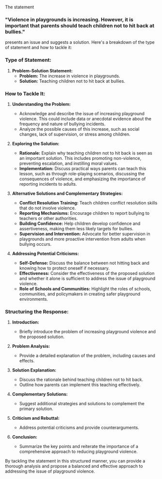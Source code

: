 The statement 
### "Violence in playgrounds is increasing. However, it is important that parents should teach children not to hit back at bullies." 
presents an issue and suggests a solution. Here's a breakdown of the type of statement and how to tackle it:

### Type of Statement:

1. **Problem-Solution Statement:**
   - **Problem:** The increase in violence in playgrounds.
   - **Solution:** Teaching children not to hit back at bullies.

### How to Tackle It:

1. **Understanding the Problem:**
   - Acknowledge and describe the issue of increasing playground violence. This could include data or anecdotal evidence about the frequency and nature of bullying incidents.
   - Analyze the possible causes of this increase, such as social changes, lack of supervision, or stress among children.

2. **Exploring the Solution:**
   - **Rationale:** Explain why teaching children not to hit back is seen as an important solution. This includes promoting non-violence, preventing escalation, and instilling moral values.
   - **Implementation:** Discuss practical ways parents can teach this lesson, such as through role-playing scenarios, discussing the consequences of violence, and emphasizing the importance of reporting incidents to adults.

3. **Alternative Solutions and Complementary Strategies:**
   - **Conflict Resolution Training:** Teach children conflict resolution skills that do not involve violence.
   - **Reporting Mechanisms:** Encourage children to report bullying to teachers or other authorities.
   - **Building Confidence:** Help children develop confidence and assertiveness, making them less likely targets for bullies.
   - **Supervision and Intervention:** Advocate for better supervision in playgrounds and more proactive intervention from adults when bullying occurs.

4. **Addressing Potential Criticisms:**
   - **Self-Defense:** Discuss the balance between not hitting back and knowing how to protect oneself if necessary.
   - **Effectiveness:** Consider the effectiveness of the proposed solution and whether it alone is sufficient to address the issue of playground violence.
   - **Role of Schools and Communities:** Highlight the roles of schools, communities, and policymakers in creating safer playground environments.

### Structuring the Response:

1. **Introduction:**
   - Briefly introduce the problem of increasing playground violence and the proposed solution.

2. **Problem Analysis:**
   - Provide a detailed explanation of the problem, including causes and effects.

3. **Solution Explanation:**
   - Discuss the rationale behind teaching children not to hit back.
   - Outline how parents can implement this teaching effectively.

4. **Complementary Solutions:**
   - Suggest additional strategies and solutions to complement the primary solution.

5. **Criticism and Rebuttal:**
   - Address potential criticisms and provide counterarguments.

6. **Conclusion:**
   - Summarize the key points and reiterate the importance of a comprehensive approach to reducing playground violence.

By tackling the statement in this structured manner, you can provide a thorough analysis and propose a balanced and effective approach to addressing the issue of playground violence.
